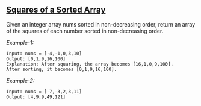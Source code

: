 ## [Squares of a Sorted Array](https://leetcode.com/problems/squares-of-a-sorted-array/submissions/)

Given an integer array nums sorted in non-decreasing order, return an array of the squares of each number sorted in non-decreasing order.

 

*Example-1:* 
```
Input: nums = [-4,-1,0,3,10] 
Output: [0,1,9,16,100] 
Explanation: After squaring, the array becomes [16,1,0,9,100]. 
After sorting, it becomes [0,1,9,16,100]. 
```

*Example-2:*
```
Input: nums = [-7,-3,2,3,11] 
Output: [4,9,9,49,121]
```